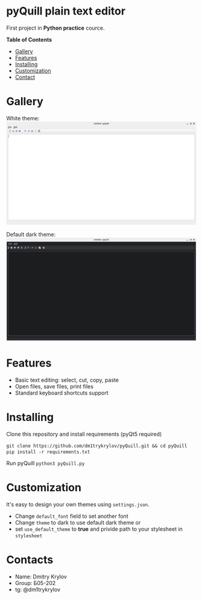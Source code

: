 pyQuill plain text editor
=================
First project in **Python practice** cource.

**Table of Contents**

- [Gallery](#gallery)
- [Features](#features)
- [Installing](#installing)
- [Customization](#customization)
- [Contact](#contact)

# Gallery
White theme:
![White blank editor](/images/theme_white.png)

Default dark theme:
![Dark blank editor](/images/theme_black.png)


# Features
* Basic text editing: select, cut, copy, paste
* Open files, save files, print files
* Standard keyboard shortcuts support

# Installing
Clone this repository and install requirements (pyQt5 required)
```
git clone https://github.com/dm1trykrylov/pyQuill.git && cd pyQuill
pip install -r requirements.txt
```

Run pyQuill
`python3 pyQuill.py`

# Customization
It's easy to design your own themes using `settings.json`.
* Change `default_font` field to set another font
* Change `theme` to dark to use default dark theme or
* set `use_default_theme` to __true__ and privide path to your stylesheet in `stylesheet`

# Contacts
* Name: Dmitry Krylov
* Group: Б05-202
* tg: @dm1trykrylov
